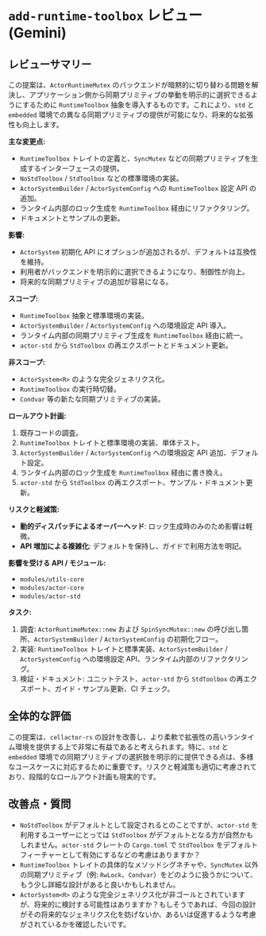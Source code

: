 # `add-runtime-toolbox` レビュー (Gemini)

## レビューサマリー

この提案は、`ActorRuntimeMutex` のバックエンドが暗黙的に切り替わる問題を解決し、アプリケーション側から同期プリミティブの挙動を明示的に選択できるようにするために `RuntimeToolbox` 抽象を導入するものです。これにより、`std` と `embedded` 環境での異なる同期プリミティブの提供が可能になり、将来的な拡張性も向上します。

**主な変更点:**
- `RuntimeToolbox` トレイトの定義と、`SyncMutex` などの同期プリミティブを生成するインターフェースの提供。
- `NoStdToolbox` / `StdToolbox` などの標準環境の実装。
- `ActorSystemBuilder` / `ActorSystemConfig` への `RuntimeToolbox` 設定 API の追加。
- ランタイム内部のロック生成を `RuntimeToolbox` 経由にリファクタリング。
- ドキュメントとサンプルの更新。

**影響:**
- `ActorSystem` 初期化 API にオプションが追加されるが、デフォルトは互換性を維持。
- 利用者がバックエンドを明示的に選択できるようになり、制御性が向上。
- 将来的な同期プリミティブの追加が容易になる。

**スコープ:**
- `RuntimeToolbox` 抽象と標準環境の実装。
- `ActorSystemBuilder` / `ActorSystemConfig` への環境設定 API 導入。
- ランタイム内部の同期プリミティブ生成を `RuntimeToolbox` 経由に統一。
- `actor-std` から `StdToolbox` の再エクスポートとドキュメント更新。

**非スコープ:**
- `ActorSystem<R>` のような完全ジェネリクス化。
- `RuntimeToolbox` の実行時切替。
- `Condvar` 等の新たな同期プリミティブの実装。

**ロールアウト計画:**
1. 既存コードの調査。
2. `RuntimeToolbox` トレイトと標準環境の実装、単体テスト。
3. `ActorSystemBuilder` / `ActorSystemConfig` への環境設定 API 追加、デフォルト設定。
4. ランタイム内部のロック生成を `RuntimeToolbox` 経由に書き換え。
5. `actor-std` から `StdToolbox` の再エクスポート、サンプル・ドキュメント更新。

**リスクと軽減策:**
- **動的ディスパッチによるオーバーヘッド**: ロック生成時のみのため影響は軽微。
- **API 増加による複雑化**: デフォルトを保持し、ガイドで利用方法を明記。

**影響を受ける API / モジュール:**
- `modules/utils-core`
- `modules/actor-core`
- `modules/actor-std`

**タスク:**
1. 調査: `ActorRuntimeMutex::new` および `SpinSyncMutex::new` の呼び出し箇所、`ActorSystemBuilder` / `ActorSystemConfig` の初期化フロー。
2. 実装: `RuntimeToolbox` トレイトと標準実装、`ActorSystemBuilder` / `ActorSystemConfig` への環境設定 API、ランタイム内部のリファクタリング。
3. 検証・ドキュメント: ユニットテスト、`actor-std` から `StdToolbox` の再エクスポート、ガイド・サンプル更新、CI チェック。

## 全体的な評価

この提案は、`cellactor-rs` の設計を改善し、より柔軟で拡張性の高いランタイム環境を提供する上で非常に有益であると考えられます。特に、`std` と `embedded` 環境での同期プリミティブの選択肢を明示的に提供できる点は、多様なユースケースに対応するために重要です。リスクと軽減策も適切に考慮されており、段階的なロールアウト計画も現実的です。

## 改善点・質問

- `NoStdToolbox` がデフォルトとして設定されるとのことですが、`actor-std` を利用するユーザーにとっては `StdToolbox` がデフォルトとなる方が自然かもしれません。`actor-std` クレートの `Cargo.toml` で `StdToolbox` をデフォルトフィーチャーとして有効にするなどの考慮はありますか？
- `RuntimeToolbox` トレイトの具体的なメソッドシグネチャや、`SyncMutex` 以外の同期プリミティブ（例: `RwLock`、`Condvar`）をどのように扱うかについて、もう少し詳細な設計があると良いかもしれません。
- `ActorSystem<R>` のような完全ジェネリクス化が非ゴールとされていますが、将来的に検討する可能性はありますか？もしそうであれば、今回の設計がその将来的なジェネリクス化を妨げないか、あるいは促進するような考慮がされているかを確認したいです。
